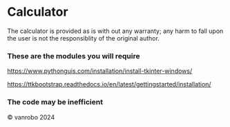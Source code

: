 # Calculator

The calculator is provided as is with out any warranty; any harm to fall upon the user is not the responsiblity of the original author. 

### These are the modules you will require

https://www.pythonguis.com/installation/install-tkinter-windows/

https://ttkbootstrap.readthedocs.io/en/latest/gettingstarted/installation/

### The code may be inefficient

© vanrobo 2024
